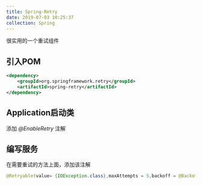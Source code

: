 ```yaml
---
title: Spring-Retry
date: 2019-07-03 10:25:37
collection: Spring
---
```


很实用的一个重试组件

## 引入POM

```xml
<dependency>
    <groupId>org.springframework.retry</groupId>
    <artifactId>spring-retry</artifactId>
</dependency>
```

## Application启动类

添加 *@EnableRetry* 注解

## 编写服务

在需要重试的方法上面，添加该注解

```java
@Retryable(value= {IOException.class},maxAttempts = 5,backoff = @Backoff(delay = 5000L,multiplier = 1))
```
